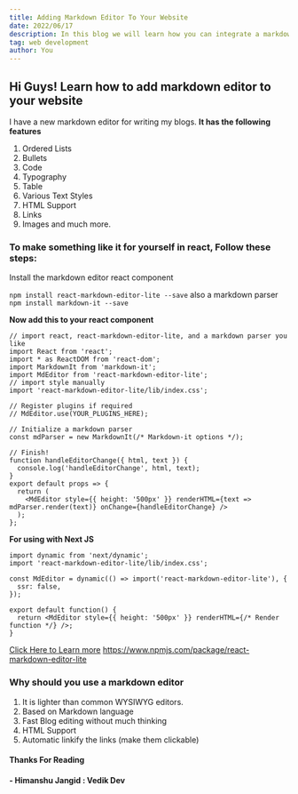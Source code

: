 ```yaml
---
title: Adding Markdown Editor To Your Website
date: 2022/06/17
description: In this blog we will learn how you can integrate a markdown editor to your react website
tag: web development
author: You
---
```


## Hi Guys! Learn how to add markdown editor to your website
I have a new markdown editor for writing my blogs. 
**It has the following features**
1. Ordered Lists
2. Bullets
3. Code
4. Typography 
5. Table
6. Various Text Styles
7. HTML Support
8. Links
9. Images
and much more.

### To make something like it for yourself in react, Follow these steps: 
Install the markdown editor react component

`npm install react-markdown-editor-lite --save`
also a markdown parser
`npm install markdown-it --save`

**Now add this to your react component**
```
// import react, react-markdown-editor-lite, and a markdown parser you like
import React from 'react';
import * as ReactDOM from 'react-dom';
import MarkdownIt from 'markdown-it';
import MdEditor from 'react-markdown-editor-lite';
// import style manually
import 'react-markdown-editor-lite/lib/index.css';

// Register plugins if required
// MdEditor.use(YOUR_PLUGINS_HERE);

// Initialize a markdown parser
const mdParser = new MarkdownIt(/* Markdown-it options */);

// Finish!
function handleEditorChange({ html, text }) {
  console.log('handleEditorChange', html, text);
}
export default props => {
  return (
    <MdEditor style={{ height: '500px' }} renderHTML={text => mdParser.render(text)} onChange={handleEditorChange} />
  );
};
```

**For using with Next JS**
```
import dynamic from 'next/dynamic';
import 'react-markdown-editor-lite/lib/index.css';

const MdEditor = dynamic(() => import('react-markdown-editor-lite'), {
  ssr: false,
});

export default function() {
  return <MdEditor style={{ height: '500px' }} renderHTML={/* Render function */} />;
}
```
[Click Here to Learn more](https://www.npmjs.com/package/react-markdown-editor-lite)
https://www.npmjs.com/package/react-markdown-editor-lite

### Why should you use a markdown editor
1. It is lighter than common WYSIWYG editors.
2. Based on Markdown language
3. Fast Blog editing without much thinking
4. HTML Support
5. Automatic linkify the links (make them clickable)

#### Thanks For Reading
#### - Himanshu Jangid : Vedik Dev